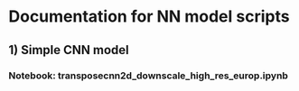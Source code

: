 # Documentation for NN model scripts

## 1) Simple CNN model
### Notebook: transposecnn2d_downscale_high_res_europ.ipynb
